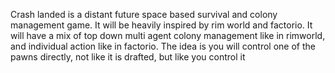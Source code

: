
Crash landed is a distant future space based survival and colony management game. It will be heavily inspired by rim world and factorio. It will have a mix of top down multi agent colony management like in rimworld, and individual action like in factorio. The idea is you will control one of the pawns directly, not like it is drafted, but like you control it